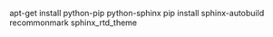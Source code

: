 
apt-get install python-pip python-sphinx
pip install sphinx-autobuild recommonmark sphinx_rtd_theme
